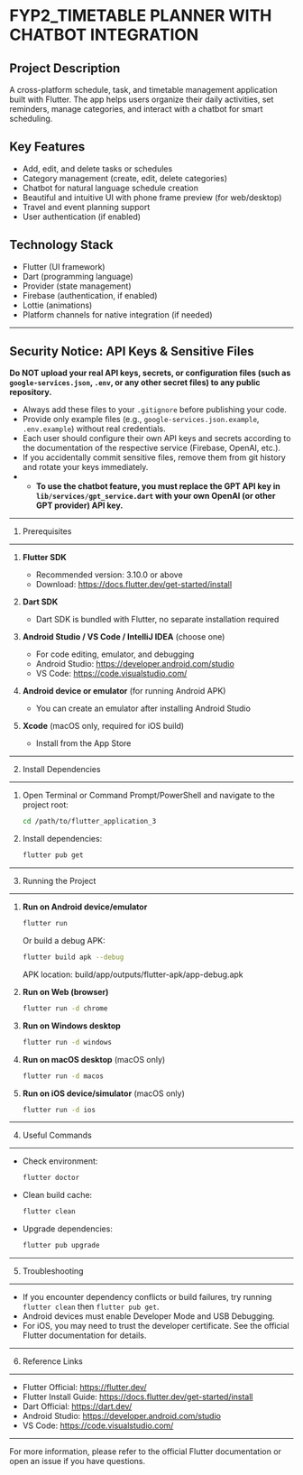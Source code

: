 # FYP2_TIMETABLE PLANNER WITH CHATBOT INTEGRATION

Project Description
-------------------
A cross-platform schedule, task, and timetable management application built with Flutter. The app helps users organize their daily activities, set reminders, manage categories, and interact with a chatbot for smart scheduling.

Key Features
------------
- Add, edit, and delete tasks or schedules
- Category management (create, edit, delete categories)
- Chatbot for natural language schedule creation
- Beautiful and intuitive UI with phone frame preview (for web/desktop)
- Travel and event planning support
- User authentication (if enabled)

Technology Stack
----------------
- Flutter (UI framework)
- Dart (programming language)
- Provider (state management)
- Firebase (authentication, if enabled)
- Lottie (animations)
- Platform channels for native integration (if needed)

---

Security Notice: API Keys & Sensitive Files
------------------------------------------
**Do NOT upload your real API keys, secrets, or configuration files (such as `google-services.json`, `.env`, or any other secret files) to any public repository.**

- Always add these files to your `.gitignore` before publishing your code.
- Provide only example files (e.g., `google-services.json.example`, `.env.example`) without real credentials.
- Each user should configure their own API keys and secrets according to the documentation of the respective service (Firebase, OpenAI, etc.).
- If you accidentally commit sensitive files, remove them from git history and rotate your keys immediately.
- - **To use the chatbot feature, you must replace the GPT API key in `lib/services/gpt_service.dart` with your own OpenAI (or other GPT provider) API key.**

---

1. Prerequisites
----------------
1. **Flutter SDK**
   - Recommended version: 3.10.0 or above
   - Download: https://docs.flutter.dev/get-started/install

2. **Dart SDK**
   - Dart SDK is bundled with Flutter, no separate installation required

3. **Android Studio / VS Code / IntelliJ IDEA** (choose one)
   - For code editing, emulator, and debugging
   - Android Studio: https://developer.android.com/studio
   - VS Code: https://code.visualstudio.com/

4. **Android device or emulator** (for running Android APK)
   - You can create an emulator after installing Android Studio

5. **Xcode** (macOS only, required for iOS build)
   - Install from the App Store

---

2. Install Dependencies
----------------------
1. Open Terminal or Command Prompt/PowerShell and navigate to the project root:
   ```sh
   cd /path/to/flutter_application_3
   ```
2. Install dependencies:
   ```sh
   flutter pub get
   ```

---

3. Running the Project
---------------------
1. **Run on Android device/emulator**
   ```sh
   flutter run
   ```
   Or build a debug APK:
   ```sh
   flutter build apk --debug
   ```
   APK location: build/app/outputs/flutter-apk/app-debug.apk

2. **Run on Web (browser)**
   ```sh
   flutter run -d chrome
   ```

3. **Run on Windows desktop**
   ```sh
   flutter run -d windows
   ```

4. **Run on macOS desktop** (macOS only)
   ```sh
   flutter run -d macos
   ```

5. **Run on iOS device/simulator** (macOS only)
   ```sh
   flutter run -d ios
   ```

---

4. Useful Commands
------------------
- Check environment:
  ```sh
  flutter doctor
  ```
- Clean build cache:
  ```sh
  flutter clean
  ```
- Upgrade dependencies:
  ```sh
  flutter pub upgrade
  ```

---

5. Troubleshooting
------------------
- If you encounter dependency conflicts or build failures, try running `flutter clean` then `flutter pub get`.
- Android devices must enable Developer Mode and USB Debugging.
- For iOS, you may need to trust the developer certificate. See the official Flutter documentation for details.

---

6. Reference Links
------------------
- Flutter Official: https://flutter.dev/
- Flutter Install Guide: https://docs.flutter.dev/get-started/install
- Dart Official: https://dart.dev/
- Android Studio: https://developer.android.com/studio
- VS Code: https://code.visualstudio.com/

---

For more information, please refer to the official Flutter documentation or open an issue if you have questions.
